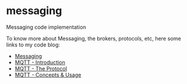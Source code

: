 # messaging
Messaging code implementation

To know more about Messaging, the brokers, protocols, etc, here some links to my code blog:

* [Messaging](http://goo.gl/h8vDDl "marcestarlet.github.io")
* [MQTT - Introduction](http://goo.gl/ucyTNG "marcestarlet.github.io")
* [MQTT - The Protocol](http://goo.gl/yZUzlB "marcestarlet.github.io")
* [MQTT - Concepts & Usage](http://goo.gl/x5gBkK "marcestarlet.github.io")


